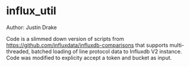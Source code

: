# influx_util
Author: Justin Drake

Code is a slimmed down version of scripts from https://github.com/influxdata/influxdb-comparisons that supports multi-threaded, batched loading
of line protocol data to Influxdb V2 instance. Code was modified to explicity accept a token and bucket as input. 
